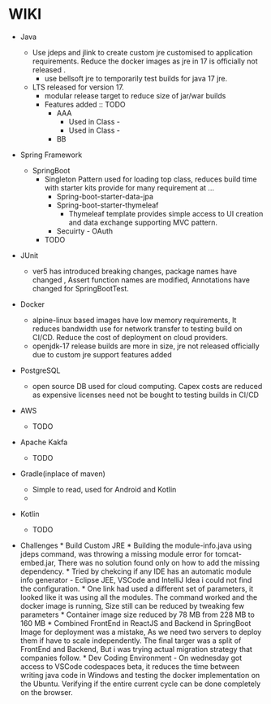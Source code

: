 # WIKI

* Java
  * Use jdeps and jlink to create custom jre customised to application requirements. Reduce the docker images as jre in 17 is officially not released .
    * use bellsoft jre to temporarily test builds for java 17 jre.
  * LTS released for version 17.
    * modular release target to reduce size of jar/war builds
    * Features added :: TODO
      * AAA  
        * Used in Class -
        * Used in Class -
      * BB
* Spring Framework
  * SpringBoot
    * Singleton Pattern used for loading top class, reduces build time with starter kits provide for many requirement at ...
      * Spring-boot-starter-data-jpa
      * Spring-boot-starter-thymeleaf
        * Thymeleaf template provides simple access to UI creation and data exchange supporting MVC pattern.
      * Secuirty - OAuth
    * TODO
* JUnit
  * ver5 has introduced breaking changes, package names have changed , Assert function names are modified, Annotations have changed for SpringBootTest.
* Docker
  * alpine-linux based images have low memory requirements, It reduces bandwidth use for network transfer to testing build on CI/CD. Reduce the cost of deployment on cloud providers.
  * openjdk-17 release builds are more in size, jre not released officially due to custom jre support features added
* PostgreSQL
  * open source DB used for cloud computing. Capex costs are reduced as expensive licenses need not be bought to testing builds in CI/CD
* AWS
  * TODO
* Apache Kakfa
  * TODO
* Gradle(inplace of  maven)
  * Simple to read, used for Android and Kotlin
  *
* Kotlin
  * TODO


* Challenges
        * Build Custom JRE
            * Building the module-info.java using jdeps command, was throwing a missing module error for tomcat-embed.jar, There was no solution found only on how to add the missing dependency.
            * Tried by chekcing if any IDE has an automatic module info generator - Eclipse JEE, VSCode and IntelliJ Idea i could not find the configuration. 
            * One link had used a different set of parameters, it looked like it was using all the modules. The command worked and the docker image is running, Size still can be reduced by tweaking few parameters
            * Container image size reduced by 78 MB from 228 MB to 160 MB
        * Combined FrontEnd in ReactJS and Backend in SpringBoot Image for deployment was a mistake, As we need two servers to deploy them if have to scale  independently. The final targer was a split of FrontEnd and Backend, But i was trying actual migration strategy that companies follow.
        * Dev Coding Environment -
            On wednesday got access to VSCode codespaces beta, it reduces the time between writing java code in Windows and testing the docker implementation on the Ubuntu. Verifying if the entire current cycle can be done completely on the browser.


